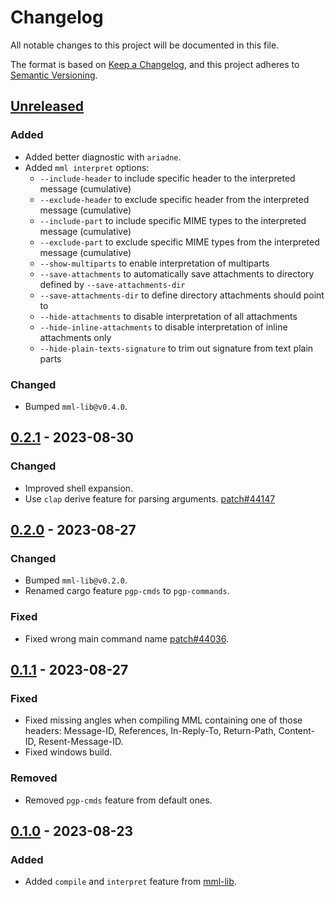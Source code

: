 # Changelog

All notable changes to this project will be documented in this file.

The format is based on [Keep a Changelog](https://keepachangelog.com/en/1.0.0/),
and this project adheres to [Semantic Versioning](https://semver.org/spec/v2.0.0.html).

## [Unreleased]

### Added

- Added better diagnostic with `ariadne`.
- Added `mml interpret` options:
  - `--include-header` to include specific header to the interpreted message (cumulative)
  - `--exclude-header` to exclude specific header from the interpreted message (cumulative)
  - `--include-part` to include specific MIME types to the interpreted message (cumulative)
  - `--exclude-part` to exclude specific MIME types from the interpreted message (cumulative)
  - `--show-multiparts` to enable interpretation of multiparts
  - `--save-attachments` to automatically save attachments to directory defined by `--save-attachments-dir`
  - `--save-attachments-dir` to define directory attachments should point to
  - `--hide-attachments` to disable interpretation of all attachments
  - `--hide-inline-attachments` to disable interpretation of inline attachments only
  - `--hide-plain-texts-signature` to trim out signature from text plain parts

### Changed

- Bumped `mml-lib@v0.4.0`.

## [0.2.1] - 2023-08-30

### Changed

- Improved shell expansion.
- Use `clap` derive feature for parsing arguments. [patch#44147]

## [0.2.0] - 2023-08-27

### Changed

- Bumped `mml-lib@v0.2.0`.
- Renamed cargo feature `pgp-cmds` to `pgp-commands`.

### Fixed

- Fixed wrong main command name [patch#44036].

## [0.1.1] - 2023-08-27

### Fixed

- Fixed missing angles when compiling MML containing one of those headers: Message-ID, References, In-Reply-To, Return-Path, Content-ID, Resent-Message-ID.
- Fixed windows build.

### Removed

- Removed `pgp-cmds` feature from default ones.

## [0.1.0] - 2023-08-23

### Added

- Added `compile` and `interpret` feature from [mml-lib].

[mml-lib]: https://crates.io/crates/mml-lib

[patch#44036]: https://lists.sr.ht/~soywod/pimalaya/patches/44036
[patch#44147]: https://lists.sr.ht/~soywod/pimalaya/patches/44147

[Unreleased]: https://github.com/soywod/mml/compare/v0.2.1...master
[0.2.1]: https://github.com/soywod/mml/compare/v0.2.0...v0.2.1
[0.2.0]: https://github.com/soywod/mml/compare/v0.1.1...v0.2.0
[0.1.1]: https://github.com/soywod/mml/compare/v0.1.0...v0.1.1
[0.1.0]: https://github.com/soywod/mml/releases/tag/v0.1.0
